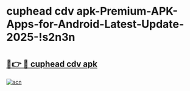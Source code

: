 # cuphead cdv apk-Premium-APK-Apps-for-Android-Latest-Update-2025-!s2n3n

# <h2><a href="https://googleone.com">🔗👉 🔴 cuphead cdv apk</a></h2>

[![acn](https://github.com/user-attachments/assets/0f9c940e-d8b0-45ae-aac7-cd30a18b3e1c)](https://googleone.com)

